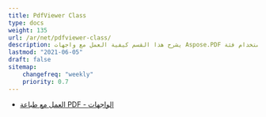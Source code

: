 ```yaml
---
title: PdfViewer Class
type: docs
weight: 135
url: /ar/net/pdfviewer-class/
description: يشرح هذا القسم كيفية العمل مع واجهات Aspose.PDF باستخدام فئة PdfViewer.
lastmod: "2021-06-05"
draft: false
sitemap:
    changefreq: "weekly"
    priority: 0.7
---
```


- [العمل مع طباعة PDF - الواجهات](/pdf/ar/net/working-with-pdf-printing-facades/)